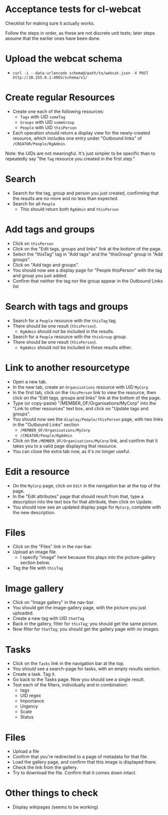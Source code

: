 # Acceptance tests for cl-webcat

Checklist for making sure it actually works.

Follow the steps in order, as these are not discrete unit tests; later steps assume that the earlier ones have been done.


# Upload the webcat schema

- `curl -i --data-urlencode schema@/path/to/webcat.json -X POST http://10.255.0.1:4965/schema/v1/`


# Create regular Resources

- Create one each of the following resources:
    - `Tags` with UID `someTag`
    - `Groups` with UID `someGroup`
    - `People` with UID `thisPerson`
- Each operation should return a display view for the newly-created resource, which includes one entry under "Outbound links" of `/CREATOR/People/RgAdmin`.

Note: the UIDs are not meaningful. It's just simpler to be specific than to repeatedly say "the `Tag` resource you created in the first step."


# Search

- Search for the tag, group and person you just created, confirming that the results are no more and no less than expected.
- Search for all `People`
    - This should return both `RgAdmin` and `thisPerson`


# Add tags and groups

- Click on `thisPerson`
- Click on the "Edit tags, groups and links" link at the bottom of the page.
- Select the "thisTag" tag in "Add tags" and the "thisGroup" group in "Add groups".
- Click on "Add tags and groups".
- You should now see a display page for "People thisPerson" with the tag and group you just added.
- Confirm that neither the tag nor the group appear in the Outbound Links list


# Search with tags and groups

- Search for a `People` resource with the `thisTag` tag.
- There should be one result (`thisPerson`).
    - `RgAdmin` should _not_ be included in the results.
- Search for a `People` resource with the `thisGroup` group.
- There should be one result (`thisPerson`).
    - `RgAdmin` should _not_ be included in these results either.


# Link to another resourcetype

- Open a new tab.
- In the new tab, create an `Organisations` resource with UID `MyCorp`
- In the first tab, click on the `thisPerson` link to view the resource, then click on the "Edit tags, groups and links" link at the bottom of the page.
- Type (or copy-paste) "/MEMBER_OF/Organisations/MyCorp" into the "Link to other resources" text box, and click on "Update tags and groups".
- You should now see the `display/People/thisPerson` page, with two links in the "Outbound Links" section
    - `/MEMBER_OF/Organisations/MyCorp`
    - `/CREATOR/People/RgAdmin`
- Click on the `/MEMBER_OF/Organisations/MyCorp` link, and confirm that it takes you to a valid page displaying that resource.
- You can close the extra tab now, as it's no longer useful.


# Edit a resource

- On the `MyCorp` page, click on `Edit` in the navigation bar at the top of the page.
- In the "Edit attributes" page that should result from that, type a description into the text box for that attribute, then click on Update.
- You should now see an updated display page for `MyCorp`, complete with the new description.


# Files

- Click on the "Files" link in the nav-bar.
- Upload an image file.
    - I specify "image" here because this plays into the picture-gallery section below.
- Tag the file with `thisTag`


# Image gallery

- Click on "Image gallery" in the nav-bar.
- You should get the image-gallery page, with the picture you just uploaded.
- Create a new tag with UID `thatTag`
- Back in the gallery, filter for `thisTag`; you should get the same picture.
- Now filter for `thatTag`; you should get the gallery page with _no_ images.


# Tasks

- Click on the `Tasks` link in the navigation bar at the top.
- You _should_ see a search-page for tasks, with an empty results section.
- Create a task. Tag it.
- Go back to the Tasks page. Now you should see a single result.
- Test each of the filters, individually and in combination:
    - tags
    - UID regex
    - Importance
    - Urgency
    - Scale
    - Status


# Files

- Upload a file
- Confirm that you're redirected to a page of metadata for that file.
- Load the gallery page, and confirm that this image is displayed there.
- Check the link from the gallery.
- Try to download the file. Confirm that it comes down intact.


# Other things to check

- Display wikipages (seems to be working)
